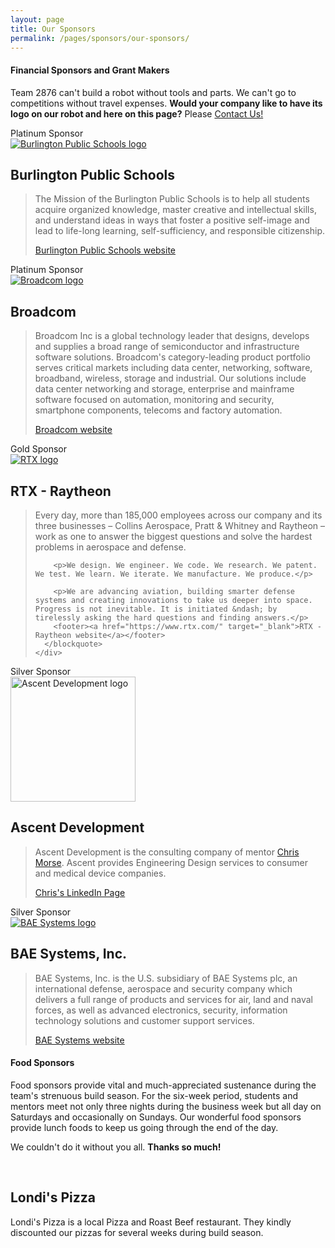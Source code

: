 ```yaml
---
layout: page
title: Our Sponsors
permalink: /pages/sponsors/our-sponsors/
---
```

<div class="entry-content" itemprop="text">
  <h4>Financial Sponsors and Grant Makers</h4>
  <p>
    Team 2876 can't build a robot without tools and parts. We can't go to competitions without travel expenses. <strong>Would your company like to have its logo on our robot and here on this page?</strong> Please <a href="{{site.baseurl}}/about/contact/">Contact Us!</a>
  </p>
 
  <!-- BPS -->
  <div class="row">
    <div class="col-md-3">
      <div class="sponsor-level platinum">Platinum Sponsor</div>
      <a href="https://drive.google.com/thumbnail?id=1s9gsG0xUZDvdtidj4WOrurErm3ywbXzU&sz=w500" data-fancybox><img src="https://drive.google.com/thumbnail?id=1s9gsG0xUZDvdtidj4WOrurErm3ywbXzU&sz=w200" alt="Burlington Public Schools logo" /></a>
    </div>
    <div class="col-md-8">
      <h2>Burlington Public Schools</h2>
      <blockquote>
        <p>The Mission of the Burlington Public Schools is to help all students acquire organized knowledge, master creative and intellectual skills, and understand ideas in ways that foster a positive self-image and lead to life-long learning, self-sufficiency, and responsible citizenship.</p>
        <footer><a href="https://www.burlingtonpublicschools.org/" target="_blank">Burlington Public Schools website</a></footer>
      </blockquote>
    </div>
  </div>
 
  <!-- Broadcom ($5000 + 5000, 2024-25) -->
  <div class="row">
    <div class="col-md-3">
      <div class="sponsor-level platinum">Platinum Sponsor</div>
      <a href="https://drive.google.com/thumbnail?id=1f0LdDURxubSpKj4rxxdCNZH7LDSAWPAW&sz=w500" data-fancybox><img src="https://drive.google.com/thumbnail?id=1f0LdDURxubSpKj4rxxdCNZH7LDSAWPAW&sz=w200" alt="Broadcom logo" /></a>
     <!-- <div class="sponsor-grant">grant</div> -->
    </div>
    <div class="col-md-8">
      <h2>Broadcom</h2>
      <blockquote>
        <p>Broadcom Inc is a global technology leader that designs, develops and supplies a broad range of semiconductor and infrastructure software solutions. Broadcom's category-leading product portfolio serves critical markets including data center, networking, software, broadband, wireless, storage and industrial. Our solutions include data center networking and storage, enterprise and mainframe software focused on automation, monitoring and security, smartphone components, telecoms and factory automation.</p>
        <footer><a href="https://www.broadcom.com/" target="_blank">Broadcom website</a></footer>
      </blockquote>
    </div>
  </div>

  <!-- Analog Devices -->
  <!-- <div class="row">
    <div class="col-md-3">
      <div class="sponsor-level gold">Gold Sponsor</div>
      <a href="https://drive.google.com/thumbnail?id=16wuhcFxKWoTWWbRijXTJ7sSPsigpTwIP&sz=w500" data-fancybox><img src="https://drive.google.com/thumbnail?id=16wuhcFxKWoTWWbRijXTJ7sSPsigpTwIP&sz=w200" alt="Analog Devices Inc logo" /></a>
     <div class="sponsor-grant">grant</div>
    </div>
    <div class="col-md-8">
      <h2>Analog Devices Inc.</h2>
      <blockquote>
        <p>Analog Devices, Inc. (ADI) empowers the Intelligent Edge with the most innovative analog, digital, and software solutions, accelerating breakthroughs that benefit society and the planet.</p>
        <p>Whatever breakthroughs are next—in aerospace, automotive, sustainable energy, communications, digital healthcare, industrial automation, instrumentation, or consumer—ADI will be there to keep you ahead of what's possible.</p>
        <footer><a href="https://www.analog.com/en/index.html" target="_blank">Analog Devices Inc. website</a></footer>
    </blockquote>
    </div>
  </div> -->

  <!-- RTX/Raytheon ($2500, 2024-25) -->
  <div class="row">
    <div class="col-md-3">
      <div class="sponsor-level gold">Gold Sponsor</div>
      <a href="https://drive.google.com/thumbnail?id=1i4smBxngIw_zv8XfLzfMa3M8acT0yVgM&sz=w500" data-fancybox><img src="https://drive.google.com/thumbnail?id=1i4smBxngIw_zv8XfLzfMa3M8acT0yVgM&sz=w200" alt="RTX logo" /></a>
      <!-- <div class="sponsor-grant">grant</div> -->
    </div>
    <div class="col-md-8">
      <h2>RTX - Raytheon</h2>
      <blockquote>
        <p>Every day, more than 185,000 employees across our company and its three businesses &ndash; Collins Aerospace, Pratt & Whitney and Raytheon &ndash; work as one to answer the biggest questions and solve the hardest problems in aerospace and defense.</p>
      
        <p>We design. We engineer. We code. We research. We patent. We test. We learn. We iterate. We manufacture. We produce.</p>
      
        <p>We are advancing aviation, building smarter defense systems and creating innovations to take us deeper into space. Progress is not inevitable. It is initiated &ndash; by tirelessly asking the hard questions and finding answers.</p>
        <footer><a href="https://www.rtx.com/" target="_blank">RTX - Raytheon website</a></footer>
      </blockquote>
    </div>
  </div>

  <!-- Ascent ($1100, 2024-25) -->
  <div class="row row-ruled">
    <div class="col-md-3">
      <div class="sponsor-level silver">Silver Sponsor</div>
      <a href="{{site.baseurl}}/images/Ascent-Dev-logo.png" data-fancybox><img src="{{site.baseurl}}/images/Ascent-Dev-logo.png" alt="Ascent Development logo" width="200"></a>
    </div>
    <div class="col-md-8">
      <h2>Ascent Development</h2>
      <blockquote>
        <p>Ascent Development is the consulting company of mentor <a href="{{site.baseurl}}/pages/about/mentors/#morse">Chris Morse</a>. Ascent provides Engineering Design services to consumer and medical device companies.</p>
        <footer><a href="https://www.linkedin.com/in/cjmorse/" target="_blank">Chris's LinkedIn Page</a></footer>
      </blockquote>
    </div>
  </div>

  <!-- BAE ($2000, 2024-25) -->
  <div class="row">
    <div class="col-md-3">
      <div class="sponsor-level silver">Silver Sponsor</div>
      <a href="https://drive.google.com/thumbnail?id=1V5WRV0C83RYVBgyEBjRF-dpQK5L3bjKj&sz=w500" data-fancybox><img src="https://drive.google.com/thumbnail?id=1V5WRV0C83RYVBgyEBjRF-dpQK5L3bjKj&sz=w200" alt="BAE Systems logo" /></a>
    </div>
    <div class="col-md-8">
      <h2>BAE Systems, Inc.</h2>
      <blockquote>
        <p>BAE Systems, Inc. is the U.S. subsidiary of BAE Systems plc, an international defense, aerospace and security company which delivers a full range of products and services for air, land and naval forces, as well as advanced electronics, security, information technology solutions and customer support services.</p>
        <footer><a href="https://www.baesystems.com/en-us/home" target="_blank">BAE Systems website</a></footer>
      </blockquote>
    </div>
  </div>

  <!-- SS&C -->
  <!-- <div class="row row-ruled">
    <div class="col-md-3">
      <div class="sponsor-level silver">Silver Sponsor</div>
      <a href="https://drive.google.com/thumbnail?id=1ARjjs96spqFZyHYlRI3lLTcEcJ_GB4z3&sz=w400" data-fancybox><img src="https://drive.google.com/thumbnail?id=1ARjjs96spqFZyHYlRI3lLTcEcJ_GB4z3&sz=w150" alt="SS&C logo" /></a>
    </div>
    <div class="col-md-8">
      <h2>SS&C</h2>
      <blockquote>
        <p>In 1986 and at the age of 30, Founder and CEO Bill Stone quit his job to start SS&C from the basement of his house. The goal was simple - develop better technology and deliver superior service. Fast forward to today, and SS&C has evolved through growth and acquisitions to become a leader in technology for the world's largest financial services and healthcare firms.</p>
        <p>SS&C is committed to the success of our clients, employees, and shareholders. As a leading financial services and healthcare technology company, SS&C continues to push innovation, be stewards in the communities we serve and operate with integrity.</p>
        <footer><a href="https://www.ssctech.com/" target="_blank">SS&C website</a></footer>
      </blockquote>
    </div>
  </div> -->

  <!-- <div class="row">
    <div class="col-md-3">
      <div class="sponsor-level silver">Silver Sponsor</div>
      <a href="{{site.baseurl}}/images/Ascent-Dev-logo.png" data-fancybox><img src="{{site.baseurl}}/images/Ascent-Dev-logo.png" alt="Ascent Developments logo" /></a>
    </div>
    <div class="col-md-8">
      <h2>Ascent Development</h2>
      <blockquote>
      </blockquote>
    </div>
  </div> -->

  <!-- MATERIAL SPONSORS -->
  <!-- <div class="row">
    <div class="col-md-3">
      <h4>Material Sponsors</h4>
    </div>
    <div class="col-md-8">
      <p>Material sponsors have provided goods or services and these, too, help us immensely!</p>
    </div>
  </div> -->

  <!-- <div class="row row-ruled">
    <div class="col-md-3 center">
      <a href="{{site.baseurl}}/images/home_depot_logo.png" data-fancybox><img src="{{site.baseurl}}/images/home_depot_logo.png" width="150" alt="Home Depot logo" class="aligncenter size-medium"></a>
    </div>
    <div class="col-md-8">
      <h2>Home Depot</h2>
      <p>The team would like to thank Home Depot for their generous contribution of tools and other needed materials.</p>
      <blockquote>
        <p>When The Home Depot was founded in 1978, Bernie Marcus and Arthur Blank had no idea how revolutionary this new "hardware store" would be for home improvement and the retail industry.</p>

        <p>Today, we're proud to be the world's largest home improvement retailer. In 2,300 stores across North America, we aspire to excel in service -- to our customers, associates, communities and shareholders. That's what leadership means to us. That's The Home Depot difference.</p>

        <p>Today, The Home Depot is the world's largest home improvement retailer with approximately 500,000 orange-blooded associates and 2,300 stores in the U.S., Canada and Mexico. The typical store today averages 105,000 square feet of indoor retail space, interconnected with an e-commerce business that offers more than one million products for the DIY customer, professional contractors, and the industry's largest installation business for the Do-It-For-Me customer.</p>
        <footer>
          <a href="https://www.homedepot.com/">Home Depot website</a>
        </footer>
      </blockquote>
    </div>
  </div> -->

  <!-- <div class="row row-ruled">
    <div class="col-md-3 center">
      <a href="{{site.baseurl}}/images/ACE-hardware.png" data-fancybox><img src="{{site.baseurl}}/images/ACE-hardware.png" alt="Ace Hardware logo" width="160"></a>
    </div>
    <div class="col-md-8">
      <h2>Ace Hardware</h2>
      <p>The team would like to thank Ace Hardware for their generous contribution of tools and other needed materials.</p>
      <blockquote>
        <p>We are your local hardware store and we are a part of your community. Ace Hardware has over 5,000 stores around the world with the majority of those stores independently owned and operated by local entrepreneurs. These hard working men and women are part of the fabric of your community. They are small business owners who are local and loyal...just like it ought to be. While others have become large and impersonal, at Ace, we've remained small and very personal. That's why we say a visit to Ace, is like a visit to your neighbor.</p>
        <p>Founded in 1924 by a small group of Chicago hardware store owners, Ace changed the retail landscape by allowing individual stores to purchase merchandise in bulk to save money and buy at the lowest possible price. This partnership enabled even the smaller stores to compete effectively at retail despite larger stores in their market. And to this very day, Ace Hardware Corporation is still owned solely and exclusively by the local Ace retail entrepreneurs.</p>
        <footer>
          <a href="https://www.acehardware.com/">Ace Hardware website</a>
        </footer>
      </blockquote>
    </div>
  </div> -->

  <!-- FOOD SPONSORS -->
  <div class="row-ruled">
    <div class="row-md-3">
      <h4>Food Sponsors</h4>
    </div>
    <div class="row-md-8">
      <p>Food sponsors provide vital and much-appreciated sustenance during the team's strenuous build season. For the six-week period, students and mentors meet not only three nights during the business week but all day on Saturdays and occasionally on Sundays. Our wonderful food sponsors provide lunch foods to keep us going through the end of the day.</p>
      <p>We couldn't do it without you all. <strong>Thanks so much!</strong></p>
    </div>
  </div>

  <!-- Londi's Pizza -->
  <div class="row">
    <div class="col-md-3">
      &nbsp;
    </div>
    <div class="col-md-8">
      <h2>Londi's Pizza</h2>
      <p>Londi's Pizza is a local Pizza and Roast Beef restaurant. They kindly discounted our pizzas for several weeks during build season.</p>
    </div>
  </div>
</div>
